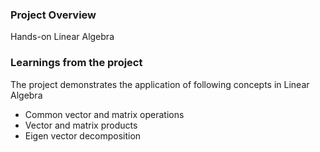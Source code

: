 ### Project Overview

 Hands-on Linear Algebra


### Learnings from the project

 The project demonstrates the application of following concepts in Linear Algebra

- Common vector and matrix operations
- Vector and matrix products
- Eigen vector decomposition


